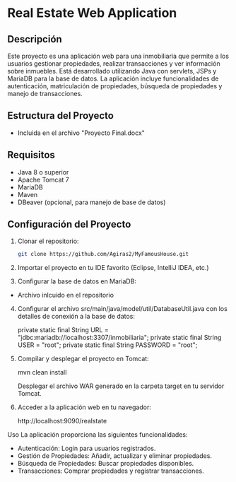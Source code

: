 # Real Estate Web Application

## Descripción

Este proyecto es una aplicación web para una inmobiliaria que permite a los usuarios gestionar propiedades, realizar transacciones y ver información sobre inmuebles. Está desarrollado utilizando Java con servlets, JSPs y MariaDB para la base de datos. La aplicación incluye funcionalidades de autenticación, matriculación de propiedades, búsqueda de propiedades y manejo de transacciones.

## Estructura del Proyecto

- Incluida en el archivo "Proyecto Final.docx"


## Requisitos

- Java 8 o superior
- Apache Tomcat 7
- MariaDB
- Maven
- DBeaver (opcional, para manejo de base de datos)

## Configuración del Proyecto

1. Clonar el repositorio:

   ```bash
   git clone https://github.com/Agiras2/MyFamousHouse.git


2. Importar el proyecto en tu IDE favorito (Eclipse, IntelliJ IDEA, etc.)

3. Configurar la base de datos en MariaDB:

 - Archivo inlcuido en el repositorio


4. Configurar el archivo src/main/java/model/util/DatabaseUtil.java con los detalles de conexión a la base de datos:

   private static final String URL = "jdbc:mariadb://localhost:3307/inmobiliaria";
   private static final String USER = "root";
   private static final String PASSWORD = "root";

5. Compilar y desplegar el proyecto en Tomcat:

   mvn clean install
   
   Desplegar el archivo WAR generado en la carpeta target en tu servidor Tomcat.


6. Acceder a la aplicación web en tu navegador:

   http://localhost:9090/realstate


Uso
La aplicación proporciona las siguientes funcionalidades:

- Autenticación: Login para usuarios registrados.
- Gestión de Propiedades: Añadir, actualizar y eliminar propiedades.
- Búsqueda de Propiedades: Buscar propiedades disponibles.
- Transacciones: Comprar propiedades y registrar transacciones.
